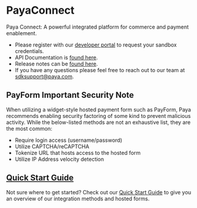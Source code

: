 # PayaConnect
Paya Connect: A powerful integrated platform for commerce and payment enablement.

* Please register with our [developer portal](https://developer.sandbox.payaconnect.com/) to request your sandbox credentials.
* API Documentation is [found here](https://docs.payaconnect.com/developers).
* Release notes can be [found here](https://github.com/PayaDev/PayaConnect/blob/master/Release_Notes.md).
* If you have any questions please feel free to reach out to our team at sdksupport@paya.com.

## PayForm Important Security Note
When utilizing a widget-style hosted payment form such as PayForm, Paya recommends enabling security factoring of some kind to prevent malicious activity.  While the below-listed methods are not an exhaustive list, they are the most common: 

* Require login access (username/password)
* Utilize CAPTCHA/reCAPTCHA
* Tokenize URL that hosts access to the hosted form
* Utilize IP Address velocity detection

## [Quick Start Guide](https://github.com/PayaDev/PayaConnect/blob/master/QuickStart.md)

Not sure where to get started? Check out our [Quick Start Guide](https://github.com/PayaDev/PayaConnect/blob/master/QuickStart.md) to give you an overview of our integration methods and hosted forms.
